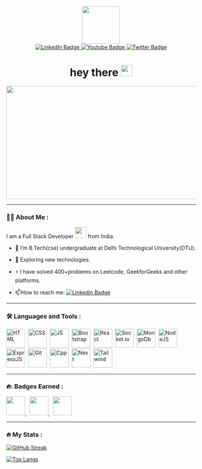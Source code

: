
<div id="header" align="center">
  <img src="https://media.giphy.com/media/M9gbBd9nbDrOTu1Mqx/giphy.gif" width="100"/>
  <div id="badges">
    <a href="https://www.linkedin.com/in/ayushguptacoder/">
      <img src="https://img.shields.io/badge/LinkedIn-blue?style=for-the-badge&logo=linkedin&logoColor=white" alt="LinkedIn Badge"/>
    </a>
    <a href="https://www.instagram.com/ayush71204/">
      <img src="https://img.shields.io/badge/Instagram-red?style=for-the-badge&logo=instagram&logoColor=white" alt="Youtube Badge"/>
    </a>
    <a href="https://twitter.com/AyushGup712">
      <img src="https://img.shields.io/badge/Twitter-blue?style=for-the-badge&logo=twitter&logoColor=white" alt="Twitter Badge"/>
    </a>
  </div>
  <img src="https://komarev.com/ghpvc/?username=AyusGup&style=flat-square&color=blue" alt=""/>
  <h1>
   <!-- <img src="https://www.svgrepo.com/show/398590/waving-hand.svg" width="30px"/> -->
    hey there
    <img src="https://media.giphy.com/media/hvRJCLFzcasrR4ia7z/giphy.gif" width="30px"/>
  </h1>
    <div align="center">
    <img src="https://media.giphy.com/media/dWesBcTLavkZuG35MI/giphy.gif" width="600" height="300"/>
  </div>
</div>

---

### :man_technologist: About Me :
I am a Full Stack Developer <img src="https://media.giphy.com/media/WUlplcMpOCEmTGBtBW/giphy.gif" width="30"> from India.
- :telescope: I’m B.Tech(cse) undergraduate at Delhi Technological University(DTU).

- :seedling: Exploring new technologies.

- :zap: I have solved 400+problems on Leetcode, GeekforGeeks and other platforms.
- :mailbox:How to reach me: [![Linkedin Badge](https://img.shields.io/badge/-Ayush-blue?style=flat&logo=Linkedin&logoColor=white)]([your-linkedin-url](https://www.linkedin.com/in/ayushguptacoder/))

---

### :hammer_and_wrench: Languages and Tools :
<div>
  <img src="https://e7.pngegg.com/pngimages/913/851/png-clipart-responsive-web-design-html-world-wide-web-consortium-world-wide-web-angle-text-thumbnail.png"  title="HTML" alt="HTML" width="50" height="50"/>&nbsp;
  <img src="https://e7.pngegg.com/pngimages/454/464/png-clipart-css3-cascading-style-sheets-logo-html-markup-language-others-miscellaneous-blue-thumbnail.png"  title="CSS" alt="CSS" width="50" height="50"/>&nbsp;
  <img src="https://e7.pngegg.com/pngimages/199/348/png-clipart-javascript-programmer-programming-language-computer-programming-node-js-angle-text-thumbnail.png"  title="JS" alt="JS" width="50" height="50"/>&nbsp;
  <img src="https://e7.pngegg.com/pngimages/283/340/png-clipart-responsive-web-design-web-development-bootstrap-front-and-back-ends-web-design-purple-web-design-thumbnail.png"  title="Bootstrap" alt="Bootstrap" width="50" height="50"/>&nbsp;
  <img src="https://ionicframework.com/docs/icons/logo-react-icon.png" title="React" alt="React" width="50" height="50"/>&nbsp;
  <img src="https://i.pngimg.me/thumb/f/720/5295033645268992.jpg" title="Socket.io" alt="Socket.io" width="50" height="50"/>&nbsp;
  <img src="https://www.opc-router.de/wp-content/uploads/2021/03/mongodb_thumbnail.png" title="MongoDb" alt="MongoDb" width="50" height="50"/>&nbsp;
  <img src="https://cdn-icons-png.flaticon.com/512/919/919825.png" title="NodeJS" alt="NodeJS" width="50" height="50"/>&nbsp;
  <img src="https://e7.pngegg.com/pngimages/925/447/png-clipart-express-js-node-js-javascript-mongodb-node-js-text-trademark-thumbnail.png" title="ExpressJS" alt="ExpressJS" width="50" height="50"/>&nbsp;
  <img src="https://w7.pngwing.com/pngs/192/492/png-transparent-git-bash-hd-logo.png" title="Git" alt="Git" width="50" height="50"/>&nbsp;
  <img src="https://www.freeiconspng.com/uploads/c--logo-icon-0.png" title="Cpp" alt="Cpp" width="50" height="50"/>&nbsp;
  <img src="https://logowik.com/content/uploads/images/nextjs7685.logowik.com.webp" title="Next" alt="Next" width="50" height="50"/>&nbsp;
  <img src="https://velog.velcdn.com/images/diso592/post/f3cd0c91-c61b-403d-9c65-49d54d08d677/image.png" title="Tailwind" alt="Tailwind" width="50" height="50"/>&nbsp;
</div>

---
### 🔥: Badges Earned :
   <a href="https://holopin.io/@ag8350961">
     <img src="https://assets.holopin.io/eyJidWNrZXQiOiJob2xvcGluLWFzc2V0cyIsImtleSI6ImFzc2V0cy9jbG8wZG1vMzQ0NDc1MGZreWp3YXZoZnBjIiwiZWRpdHMiOnsicm90YXRlIjpudWxsfX0=" width="50" height="50">
   </a>&nbsp;
   <a href="https://holopin.io/@ag8350961">
     <img src="https://assets.holopin.io/hf2023levels/level4-gold-helmet-suit-flippers-anchor.webp" width="50" height="50" color="white">
   </a>&nbsp;
   <a href="https://holopin.io/@ag8350961">
     <img src="https://assets.holopin.io/eyJidWNrZXQiOiJob2xvcGluLWFzc2V0cyIsImtleSI6ImFzc2V0cy9jbG5leHg3dmUyMTcxOTN6amp0c2lvNXZqIiwiZWRpdHMiOnsicm90YXRlIjpudWxsfX0=" width="50" height="50">
   </a>
   


---
### :fire: My Stats :
[![GitHub Streak](https://github-readme-streak-stats.herokuapp.com?user=AyusGup&theme=blue-green)](https://git.io/streak-stats)

[![Top Langs](https://github-readme-stats.vercel.app/api/top-langs/?username=AyusGup&layout=compact&theme=vision-friendly-dark)](https://github.com/anuraghazra/github-readme-stats)

<!--
### Hi there 👋

Here are some ideas to get you started:

- 🔭 I’m currently working on ...
- 🌱 I’m currently learning ...
- 👯 I’m looking to collaborate on ...
- 🤔 I’m looking for help with ...
- 💬 Ask me about ...
- 📫 How to reach me: ...
- 😄 Pronouns: ...
- ⚡ Fun fact: ...
-->

